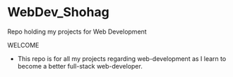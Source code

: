 # WebDev_Shohag
Repo holding my projects for Web Development

WELCOME 
- This repo is for all my projects regarding web-development as I learn to become a better full-stack web-developer.
